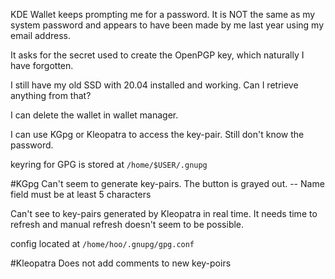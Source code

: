 

KDE Wallet keeps prompting me for a password. It is NOT the same as my system password and appears to have been made by me last year using my email address.

It asks for the secret used to create the OpenPGP key, which naturally I have forgotten.

I still have my old SSD with 20.04 installed and working. Can I retrieve anything from that? 


I can delete the wallet in wallet manager.

I can use KGpg or Kleopatra to access the key-pair. Still don't know the password.

keyring for GPG is stored at `/home/$USER/.gnupg`





#KGpg
Can't seem to generate key-pairs. The button is grayed out.
-- Name field must be at least 5 characters

Can't see to key-pairs generated by Kleopatra in real time. It needs time to refresh and manual refresh doesn't seem to be possible.

config located at `/home/hoo/.gnupg/gpg.conf`


#Kleopatra
Does not add comments to new key-poirs




